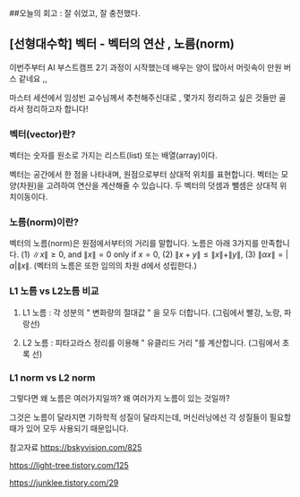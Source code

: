 ##오늘의 회고 : 잘 쉬었고, 잘 충전했다.


## [선형대수학] 벡터 - 벡터의 연산 , 노름(norm) 

이번주부터 AI 부스트캠프 2기 과정이 시작했는데 배우는 양이 많아서 머릿속이 만원 버스 같네요 ,,

마스터 세션에서 임성빈 교수님께서 추천해주신대로 , 몇가지 정리하고 싶은 것들만 골라서 정리하고자 합니다!

### 벡터(vector)란?

벡터는 숫자를 원소로 가지는 리스트(list) 또는 배열(array)이다.

벡터는 공간에서 한 점을 나타내며, 원점으로부터 상대적 위치를 표현합니다.
벡터는 모양(차원)을 고려하여 연산을 계산해줄 수 있습니다.
두 벡터의 덧셈과 뺄셈은 상대적 위치이동이다.

### 노름(norm)이란?

벡터의 노름(norm)은 원점에서부터의 거리를 말합니다. 노름은 아래 3가지를 만족합니다.
(1) $\|x\| \geq 0$, and $\|x\|=0$ only if $x=0$,
(2) $\|x+y\| \leq\|x\|+\|y\|$,
(3) $\|\alpha x\|=|\alpha|\|x\|$.
(벡터의 노름은 또한 임의의 차원 d에서 성립한다.)

### L1 노름 vs L2노름 비교

1) L1 노름 : 각 성분의 " 변화량의 절대값 " 을 모두 더합니다. (그림에서 빨강, 노랑, 파랑선)

2) L2 노름 : 피타고라스 정리를 이용해 " 유클리드 거리 "를 계산합니다. (그림에서 초록 선)


### L1 norm  vs L2 norm
그렇다면 왜 노름은 여러가지일까? 왜 여러가지 노름이 있는 것일까?

그것은 노름이 달라지면 기하학적 성질이 달라지는데, 머신러닝에선 각 성질들이 필요할 때가 있어 모두 사용되기 때문입니다.

참고자료
https://bskyvision.com/825

https://light-tree.tistory.com/125

https://junklee.tistory.com/29
